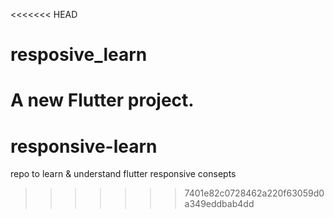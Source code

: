 <<<<<<< HEAD
# resposive_learn

A new Flutter project.
=======
# responsive-learn
repo to learn &amp; understand flutter responsive consepts
>>>>>>> 7401e82c0728462a220f63059d0a349eddbab4dd
